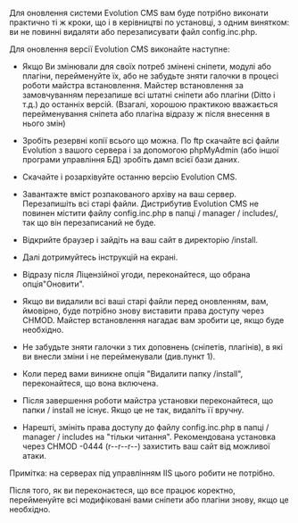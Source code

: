 Для оновлення системи Evolution CMS вам буде потрібно виконати практично ті ж кроки, що і в керівництві по установці, з одним винятком: ви не повинні видаляти або перезаписувати файл config.inc.php.


Для оновлення версії Evolution CMS виконайте наступне:

* Якщо Ви змінювали для своїх потреб змінені сніпети, модулі або плагіни, перейменуйте їх, або не забудьте зняти галочки в процесі роботи майстра встановлення. Майстер встановлення за замовчуванням перезапише всі штатні сніпети або плагіни (Ditto і т.д.) до останніх версій. (Взагалі, хорошою практикою вважається перейменування сніпета або плагіна відразу ж після внесення в нього змін)


* Зробіть резервні копії всього що можна. По ftp скачайте всі файли Evolution з вашого сервера і за допомогою phpMyAdmin (або іншої програми управління БД) зробіть дамп всієї бази даних.
* Скачайте і розархівуйте останню версію Evolution CMS.
* Завантажте вміст розпакованого архіву на ваш сервер. Перезапишіть всі старі файли. Дистрибутив Evolution CMS не повинен містити файлу config.inc.php в папці / manager / includes/, так що він перезаписаний не буде.
* Відкрийте браузер і зайдіть на ваш сайт в директорію /install.
* Далі дотримуйтесь інструкцій на екрані.
* Відразу після Ліцензійної угоди, переконайтеся, що обрана опція"Оновити".

* Якщо ви видалили всі ваші старі файли перед оновленням, вам, ймовірно, буде потрібно знову виставити права доступу через CHMOD. Майстер встановлення нагадає вам зробити це, якщо буде необхідно.

* Не забудьте зняти галочки з тих доповнень (сніпетів, плагінів), в які ви внесли зміни і не перейменували (див.пункт 1).

* Коли перед вами виникне опція "Видалити папку /install", переконайтеся, що вона включена.

* Після завершення роботи майстра установки переконайтеся, що папки / install не існує. Якщо це не так, видаліть її вручну.

* Нарешті, змініть права доступу до файлу config.inc.php в папці / manager / includes на "тільки читання". Рекомендована установка через CHMOD -0444 (r--r--r--) захистить ваш сайт від можливої атаки.

Примітка: на серверах під управлінням IIS цього робити не потрібно.

Після того, як ви переконаєтеся, що все працює коректно, перейменуйте всі модифіковані вами сніпети або плагіни знову, якщо це необхідно.